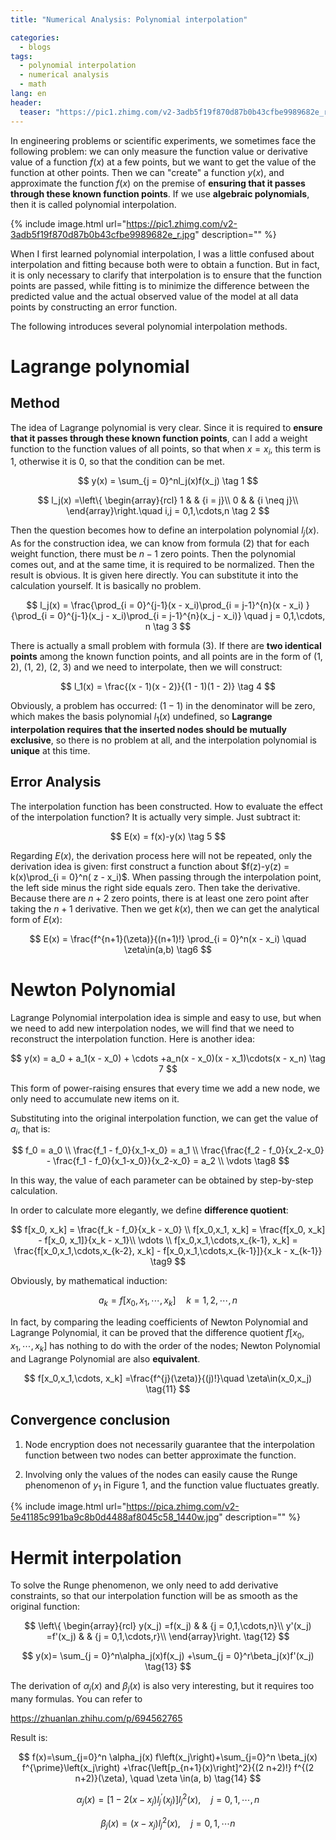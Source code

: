 ```yaml
---
title: "Numerical Analysis: Polynomial interpolation"

categories:
  - blogs
tags:
  - polynomial interpolation
  - numerical analysis
  - math
lang: en
header: 
  teaser: "https://pic1.zhimg.com/v2-3adb5f19f870d87b0b43cfbe9989682e_r.jpg"
---
```


In engineering problems or scientific experiments, we sometimes face the following problem: we can only measure the function value or derivative value of a function $f(x)$ at a few points, but we want to get the value of the function at other points. Then we can "create" a function $y(x)$, and approximate the function $f(x)$ on the premise of **ensuring that it passes through these known function points**. If we use **algebraic polynomials**, then it is called polynomial interpolation.

{% include image.html url="https://pic1.zhimg.com/v2-3adb5f19f870d87b0b43cfbe9989682e_r.jpg" description="" %}

When I first learned polynomial interpolation, I was a little confused about interpolation and fitting because both were to obtain a function. But in fact, it is only necessary to clarify that interpolation is to ensure that the function points are passed, while fitting is to minimize the difference between the predicted value and the actual observed value of the model at all data points by constructing an error function.

The following introduces several polynomial interpolation methods.

# Lagrange polynomial

## Method

The idea of Lagrange polynomial is very clear. Since it is required to **ensure that it passes through these known function points**, can I add a weight function to the function values of all points, so that when $x = x_i$, this term is 1, otherwise it is 0, so that the condition can be met.

$$
y(x) = \sum_{j = 0}^nl_j(x)f(x_j) \tag 1
$$

$$
l_j(x) =\left\{
\begin{array}{rcl}
1      &      & {i = j}\\
0     &      & {i \neq j}\\
\end{array}\right.\quad i,j = 0,1,\cdots,n \tag 2
$$

Then the question becomes how to define an interpolation polynomial $l_j(x)$. As for the construction idea, we can know from formula $(2)$ that for each weight function, there must be $n-1$ zero points. Then the polynomial comes out, and at the same time, it is required to be normalized. Then the result is obvious. It is given here directly. You can substitute it into the calculation yourself. It is basically no problem.

$$
l_j(x) = \frac{\prod_{i = 0}^{j-1}(x - x_i)\prod_{i = j-1}^{n}(x - x_i) }{\prod_{i = 0}^{j-1}(x_j - x_i)\prod_{i = j-1}^{n}(x_j - x_i)} \quad j = 0,1,\cdots, n \tag 3
$$

There is actually a small problem with formula (3). If there are **two identical points** among the known function points, and all points are in the form of (1, 2), (1, 2), (2, 3) and we need to interpolate, then we will construct:

$$
l_1(x) = \frac{(x - 1)(x - 2)}{(1 - 1)(1 - 2)} \tag 4
$$

Obviously, a problem has occurred: $(1 - 1)$ in the denominator will be zero, which makes the basis polynomial $l_1(x)$ undefined, so **Lagrange interpolation requires that the inserted nodes should be mutually exclusive**, so there is no problem at all, and the interpolation polynomial is **unique** at this time.

## Error Analysis

The interpolation function has been constructed. How to evaluate the effect of the interpolation function? It is actually very simple. Just subtract it:

$$
E(x) = f(x)-y(x) \tag 5
$$

Regarding $E(x)$, the derivation process here will not be repeated, only the derivation idea is given: first construct a function about $f(z)-y(z) = k(x)\prod_{i = 0}^n( z - x_i)$. When passing through the interpolation point, the left side minus the right side equals zero. Then take the derivative. Because there are $n + 2$ zero points, there is at least one zero point after taking the $n + 1$ derivative. Then we get $k(x)$, then we can get the analytical form of $E(x)$:

$$
E(x) = \frac{f^{n+1}(\zeta)}{(n+1)!} \prod_{i = 0}^n(x - x_i) \quad \zeta\in(a,b) \tag6
$$

# Newton Polynomial

Lagrange Polynomial interpolation idea is simple and easy to use, but when we need to add new interpolation nodes, we will find that we need to reconstruct the interpolation function. Here is another idea:

$$
y(x) = a_0 + a_1(x - x_0) + \cdots +a_n(x - x_0)(x - x_1)\cdots(x - x_n) \tag 7
$$

This form of power-raising ensures that every time we add a new node, we only need to accumulate new items on it.

Substituting into the original interpolation function, we can get the value of $a_i$, that is:

$$
f_0 = a_0 \\
\frac{f_1 - f_0}{x_1-x_0} = a_1 \\
\frac{\frac{f_2 - f_0}{x_2-x_0} - \frac{f_1 - f_0}{x_1-x_0}}{x_2-x_0} = a_2 \\
\vdots \tag8
$$

In this way, the value of each parameter can be obtained by step-by-step calculation.

In order to calculate more elegantly, we define **difference quotient**:

$$
f[x_0, x_k] = \frac{f_k - f_0}{x_k - x_0} \\
f[x_0,x_1, x_k] = \frac{f[x_0, x_k] - f[x_0, x_1]}{x_k - x_1}\\
\vdots \\
f[x_0,x_1,\cdots,x_{k-1}, x_k] = \frac{f[x_0,x_1,\cdots,x_{k-2}, x_k] - f[x_0,x_1,\cdots,x_{k-1}]}{x_k - x_{k-1}} \tag9
$$

Obviously, by mathematical induction:

$$
a_k=f[x_0,x_1,\cdots, x_k] \quad k = 1,2,\cdots, n \tag{10}
$$

In fact, by comparing the leading coefficients of Newton Polynomial and Lagrange Polynomial, it can be proved that the difference quotient $f[x_0,x_1,\cdots, x_k]$ has nothing to do with the order of the nodes; Newton Polynomial and Lagrange Polynomial are also **equivalent**.

$$
f[x_0,x_1,\cdots, x_k] =\frac{f^{j}(\zeta)}{(j)!}\quad \zeta\in(x_0,x_j) \tag{11}
$$

## Convergence conclusion

1. Node encryption does not necessarily guarantee that the interpolation function between two nodes can better approximate the function.

2. Involving only the values of the nodes can easily cause the Runge phenomenon of $y_1$ in Figure 1, and the function value fluctuates greatly.

{% include image.html url="https://pica.zhimg.com/v2-5e41185c991ba9c8b0d4488af8045c58_1440w.jpg" description="" %}

# Hermit interpolation

To solve the Runge phenomenon, we only need to add derivative constraints, so that our interpolation function will be as smooth as the original function:

$$
\left\{
\begin{array}{rcl}
y(x_j) =f(x_j)      &      & {j = 0,1,\cdots,n}\\
y'(x_j) =f'(x_j)     &      & {j = 0,1,\cdots,r}\\
\end{array}\right. \tag{12}
$$

$$
y(x)= \sum_{j = 0}^n\alpha_j(x)f(x_j) +\sum_{j = 0}^r\beta_j(x)f'(x_j) \tag{13}
$$

The derivation of $\alpha_j(x)$ and $\beta_j(x)$ is also very interesting, but it requires too many formulas. You can refer to

https://zhuanlan.zhihu.com/p/694562765

Result is:

$$
f(x)=\sum_{j=0}^n \alpha_j(x) f\left(x_j\right)+\sum_{j=0}^n \beta_j(x) f^{\prime}\left(x_j\right) +\frac{\left[p_{n+1}(x)\right]^2}{(2 n+2)!} f^{(2 n+2)}(\zeta), \quad \zeta \in(a, b) \tag{14}
$$

$$
\alpha_j(x)=\left[1-2\left(x-x_j\right) l_j^{\prime}\left(x_j\right)\right] l_j^2(x), \quad j=0,1, \cdots, n \tag{15}
$$

$$
\beta_j(x)=\left(x-x_j\right) l_j^2(x), \quad j=0,1, \cdots n \tag{16}
$$





